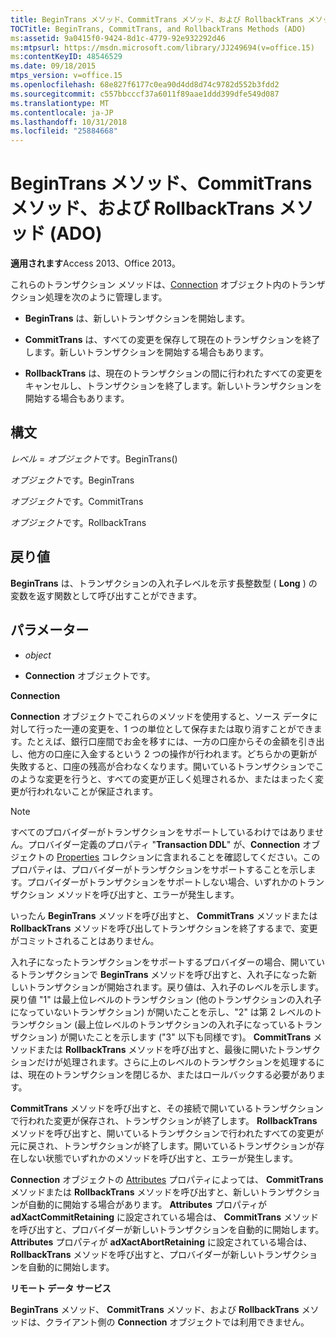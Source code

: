 ```yaml
---
title: BeginTrans メソッド、CommitTrans メソッド、および RollbackTrans メソッド (ADO)
TOCTitle: BeginTrans, CommitTrans, and RollbackTrans Methods (ADO)
ms:assetid: 9a0415f0-9424-8d1c-4779-92e932292d46
ms:mtpsurl: https://msdn.microsoft.com/library/JJ249694(v=office.15)
ms:contentKeyID: 48546529
ms.date: 09/18/2015
mtps_version: v=office.15
ms.openlocfilehash: 68e827f6177c0ea90d4dd8d74c9782d552b3fdd2
ms.sourcegitcommit: c557bbcccf37a6011f89aae1ddd399dfe549d087
ms.translationtype: MT
ms.contentlocale: ja-JP
ms.lasthandoff: 10/31/2018
ms.locfileid: "25884668"
---
```

# <a name="begintrans-committrans-and-rollbacktrans-methods-ado"></a>BeginTrans メソッド、CommitTrans メソッド、および RollbackTrans メソッド (ADO)


**適用されます**Access 2013、Office 2013。


これらのトランザクション メソッドは、[Connection](connection-object-ado.md) オブジェクト内のトランザクション処理を次のように管理します。

  - **BeginTrans** は、新しいトランザクションを開始します。

  - **CommitTrans** は、すべての変更を保存して現在のトランザクションを終了します。新しいトランザクションを開始する場合もあります。

  - **RollbackTrans** は、現在のトランザクションの間に行われたすべての変更をキャンセルし、トランザクションを終了します。新しいトランザクションを開始する場合もあります。

## <a name="syntax"></a>構文

*レベル* = *オブジェクト*です。BeginTrans()

*オブジェクト*です。BeginTrans

*オブジェクト*です。CommitTrans

*オブジェクト*です。RollbackTrans

## <a name="return-value"></a>戻り値

**BeginTrans** は、トランザクションの入れ子レベルを示す長整数型 ( **Long** ) の変数を返す関数として呼び出すことができます。

## <a name="parameters"></a>パラメーター

  - *object*

  - **Connection** オブジェクトです。

**Connection**

**Connection** オブジェクトでこれらのメソッドを使用すると、ソース データに対して行った一連の変更を、1 つの単位として保存または取り消すことができます。たとえば、銀行口座間でお金を移すには、一方の口座からその金額を引き出し、他方の口座に入金するという 2 つの操作が行われます。どちらかの更新が失敗すると、口座の残高が合わなくなります。開いているトランザクションでこのような変更を行うと、すべての変更が正しく処理されるか、またはまったく変更が行われないことが保証されます。


> [!NOTE]
> すべてのプロバイダーがトランザクションをサポートしているわけではありません。プロバイダー定義のプロパティ "**Transaction DDL**" が、**Connection** オブジェクトの [Properties](properties-collection-ado.md) コレクションに含まれることを確認してください。このプロパティは、プロバイダーがトランザクションをサポートすることを示します。プロバイダーがトランザクションをサポートしない場合、いずれかのトランザクション メソッドを呼び出すと、エラーが発生します。

いったん **BeginTrans** メソッドを呼び出すと、 **CommitTrans** メソッドまたは **RollbackTrans** メソッドを呼び出してトランザクションを終了するまで、変更がコミットされることはありません。

入れ子になったトランザクションをサポートするプロバイダーの場合、開いているトランザクションで **BeginTrans** メソッドを呼び出すと、入れ子になった新しいトランザクションが開始されます。戻り値は、入れ子のレベルを示します。戻り値 "1" は最上位レベルのトランザクション (他のトランザクションの入れ子になっていないトランザクション) が開いたことを示し、"2" は第 2 レベルのトランザクション (最上位レベルのトランザクションの入れ子になっているトランザクション) が開いたことを示します ("3" 以下も同様です)。 **CommitTrans** メソッドまたは **RollbackTrans** メソッドを呼び出すと、最後に開いたトランザクションだけが処理されます。さらに上のレベルのトランザクションを処理するには、現在のトランザクションを閉じるか、またはロールバックする必要があります。

**CommitTrans** メソッドを呼び出すと、その接続で開いているトランザクションで行われた変更が保存され、トランザクションが終了します。 **RollbackTrans** メソッドを呼び出すと、開いているトランザクションで行われたすべての変更が元に戻され、トランザクションが終了します。開いているトランザクションが存在しない状態でいずれかのメソッドを呼び出すと、エラーが発生します。

**Connection** オブジェクトの [Attributes](attributes-property-ado.md) プロパティによっては、 **CommitTrans** メソッドまたは **RollbackTrans** メソッドを呼び出すと、新しいトランザクションが自動的に開始する場合があります。 **Attributes** プロパティが **adXactCommitRetaining** に設定されている場合は、 **CommitTrans** メソッドを呼び出すと、プロバイダーが新しいトランザクションを自動的に開始します。 **Attributes** プロパティが **adXactAbortRetaining** に設定されている場合は、 **RollbackTrans** メソッドを呼び出すと、プロバイダーが新しいトランザクションを自動的に開始します。

**リモート データ サービス**

**BeginTrans** メソッド、 **CommitTrans** メソッド、および **RollbackTrans** メソッドは、クライアント側の **Connection** オブジェクトでは利用できません。

